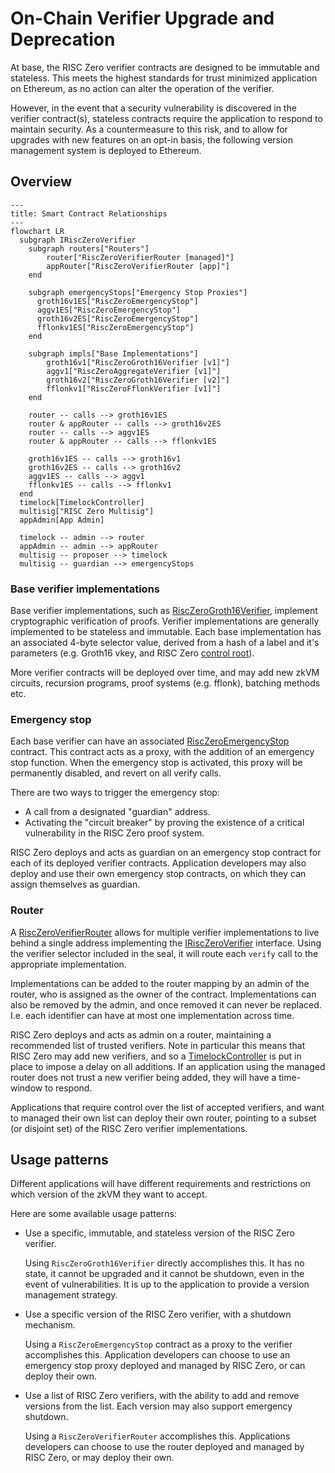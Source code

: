 # On-Chain Verifier Upgrade and Deprecation

At base, the RISC Zero verifier contracts are designed to be immutable and stateless.
This meets the highest standards for trust minimized application on Ethereum, as no action can alter the operation of the verifier.

However, in the event that a security vulnerability is discovered in the verifier contract(s), stateless contracts require the application to respond to maintain security.
As a countermeasure to this risk, and to allow for upgrades with new features on an opt-in basis, the following version management system is deployed to Ethereum.

## Overview

```mermaid
---
title: Smart Contract Relationships
---
flowchart LR
  subgraph IRiscZeroVerifier
    subgraph routers["Routers"]
        router["RiscZeroVerifierRouter [managed]"]
        appRouter["RiscZeroVerifierRouter [app]"]
    end

    subgraph emergencyStops["Emergency Stop Proxies"]
      groth16v1ES["RiscZeroEmergencyStop"]
      aggv1ES["RiscZeroEmergencyStop"]
      groth16v2ES["RiscZeroEmergencyStop"]
      fflonkv1ES["RiscZeroEmergencyStop"]
    end

    subgraph impls["Base Implementations"]
        groth16v1["RiscZeroGroth16Verifier [v1]"]
        aggv1["RiscZeroAggregateVerifier [v1]"]
        groth16v2["RiscZeroGroth16Verifier [v2]"]
        fflonkv1["RiscZeroFflonkVerifier [v1]"]
    end

    router -- calls --> groth16v1ES
    router & appRouter -- calls --> groth16v2ES
    router -- calls --> aggv1ES
    router & appRouter -- calls --> fflonkv1ES

    groth16v1ES -- calls --> groth16v1
    groth16v2ES -- calls --> groth16v2
    aggv1ES -- calls --> aggv1
    fflonkv1ES -- calls --> fflonkv1
  end
  timelock[TimelockController]
  multisig["RISC Zero Multisig"]
  appAdmin[App Admin]

  timelock -- admin --> router
  appAdmin -- admin --> appRouter
  multisig -- proposer --> timelock
  multisig -- guardian --> emergencyStops
```

### Base verifier implementations

Base verifier implementations, such as [RiscZeroGroth16Verifier](./src/groth16/RiscZeroGroth16Verifier.sol), implement cryptographic verification of proofs.
Verifier implementations are generally implemented to be stateless and immutable.
Each base implementation has an associated 4-byte selector value, derived from a hash of a label and it's parameters (e.g. Groth16 vkey, and RISC Zero [control root][term-control-root]).

More verifier contracts will be deployed over time, and may add new zkVM circuits, recursion programs, proof systems (e.g. fflonk), batching methods etc.

### Emergency stop

Each base verifier can have an associated [RiscZeroEmergencyStop](./src/RiscZeroVerifierEmergencyStop.sol) contract.
This contract acts as a proxy, with the addition of an emergency stop function.
When the emergency stop is activated, this proxy will be permanently disabled, and revert on all verify calls.

There are two ways to trigger the emergency stop:

- A call from a designated "guardian" address.
- Activating the "circuit breaker" by proving the existence of a critical vulnerability in the RISC Zero proof system.

RISC Zero deploys and acts as guardian on an emergency stop contract for each of its deployed verifier contracts.
Application developers may also deploy and use their own emergency stop contracts, on which they can assign themselves as guardian.

### Router

A [RiscZeroVerifierRouter](./src/RiscZeroVerifierRouter.sol) allows for multiple verifier implementations to live behind a single address implementing the [IRiscZeroVerifier](./src/IRiscZeroVerifier.sol) interface.
Using the verifier selector included in the seal, it will route each `verify` call to the appropriate implementation.

Implementations can be added to the router mapping by an admin of the router, who is assigned as the owner of the contract.
Implementations can also be removed by the admin, and once removed it can never be replaced. I.e. each identifier can have at most one implementation across time.

RISC Zero deploys and acts as admin on a router, maintaining a recommended list of trusted verifiers.
Note in particular this means that RISC Zero may add new verifiers, and so a [TimelockController][TimelockController-docs] is put in place to impose a delay on all additions.
If an application using the managed router does not trust a new verifier being added, they will have a time-window to respond.

Applications that require control over the list of accepted verifiers, and want to managed their own list can deploy their own router, pointing to a subset (or disjoint set) of the RISC Zero verifier implementations.

## Usage patterns

Different applications will have different requirements and restrictions on which version of the zkVM they want to accept.

Here are some available usage patterns:

- Use a specific, immutable, and stateless version of the RISC Zero verifier.

  Using `RiscZeroGroth16Verifier` directly accomplishes this.
  It has no state, it cannot be upgraded and it cannot be shutdown, even in the event of vulnerabilities.
  It is up to the application to provide a version management strategy.

- Use a specific version of the RISC Zero verifier, with a shutdown mechanism.

  Using a `RiscZeroEmergencyStop` contract as a proxy to the verifier accomplishes this.
  Application developers can choose to use an emergency stop proxy deployed and managed by RISC Zero, or can deploy their own.

- Use a list of RISC Zero verifiers, with the ability to add and remove versions from the list. Each version may also support emergency shutdown.

  Using a `RiscZeroVerifierRouter` accomplishes this.
  Applications developers can choose to use the router deployed and managed by RISC Zero, or may deploy their own.

[term-control-root]: https://dev.risczero.com/terminology#control-root
[TimelockController-docs]: https://docs.openzeppelin.com/contracts/5.x/api/governance#TimelockController

